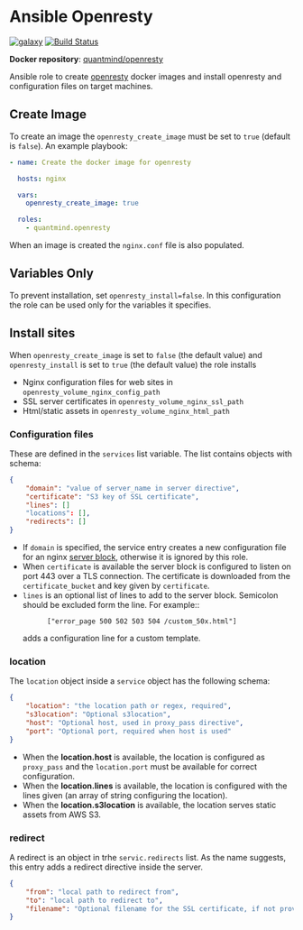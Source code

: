 # Ansible Openresty

[![galaxy](https://img.shields.io/badge/galaxy-quantmind.openresty-blue.svg)](https://galaxy.ansible.com/quantmind/openresty/)
[![Build Status](https://travis-ci.org/quantmind/ansible-openresty.svg?branch=master)](https://travis-ci.org/quantmind/ansible-openresty)

**Docker repository**: [quantmind/openresty](https://hub.docker.com/r/quantmind/openresty/)

Ansible role to create [openresty][] docker images and install openresty
and configuration files on target machines.

## Create Image

To create an image the ``openresty_create_image`` must be set to ``true`` (default is ``false``).
An example playbook:
```yaml
- name: Create the docker image for openresty

  hosts: nginx

  vars:
    openresty_create_image: true

  roles:
    - quantmind.openresty

```

When an image is created the ``nginx.conf`` file is also populated.


## Variables Only

To prevent installation, set ``openresty_install=false``. In this configuration
the role can be used only for the variables it specifies.

## Install sites

When ``openresty_create_image`` is set to ``false`` (the default value) and
``openresty_install`` is set to ``true`` (the default value)
the role installs

* Nginx configuration files for web sites in ``openresty_volume_nginx_config_path``
* SSL server certificates in ``openresty_volume_nginx_ssl_path``
* Html/static assets in ``openresty_volume_nginx_html_path``


### Configuration files

These are defined in the ``services`` list variable. The list contains objects with
schema:
```json
{
    "domain": "value of server_name in server directive",
    "certificate": "S3 key of SSL certificate",
    "lines": []
    "locations": [],
    "redirects": []
}
```

* If ``domain`` is specified, the service entry creates a new configuration file
  for an nginx [server block](http://nginx.org/en/docs/http/ngx_http_core_module.html#server),
  otherwise it is ignored by this role.
* When ``certificate`` is available the server block is configured to listen on port 443 over a TLS connection.
  The certificate is downloaded from the ``certificate_bucket`` and key given by ``certificate``.
* ``lines`` is an optional list of lines to add to the server block.
  Semicolon should be excluded form the line. For example::
  ```
        ["error_page 500 502 503 504 /custom_50x.html"]
  ```
  adds a configuration line for a custom template.
   
### location

The ``location`` object inside a ``service`` object has the following schema:
```json
{
    "location": "the location path or regex, required",
    "s3location": "Optional s3location",
    "host": "Optional host, used in proxy_pass directive",
    "port": "Optional port, required when host is used"
}
```

* When the **location.host** is available, the location is configured as ``proxy_pass`` and the ``location.port`` must be available for correct configuration.
* When the **location.lines** is available, the location is configured with the lines given (an array of string configuring the location).
* When the **location.s3location** is available, the location serves static assets from AWS S3.

### redirect

A redirect is an object in trhe ``servic.redirects`` list. As the name suggests, this entry adds a
redirect directive inside the server.
```json
{
    "from": "local path to redirect from",
    "to": "local path to redirect to",
    "filename": "Optional filename for the SSL certificate, if not provided, the from value is used"
}
```

[openresty]: https://openresty.org/en/
